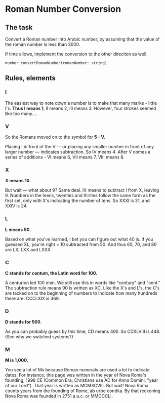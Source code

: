 # Roman Number Conversion

## The task

Convert a Roman number into Arabic number, by assuming that the value of the roman number is less than 3000.

If time allows, implement the conversion to the other direciton as well.

```
number convertRomanNumber(romanNumber: string)
```

## Rules, elements

### I

The easiest way to note down a number is to make that many marks - little I's. **Thus I means 1**, II means 2, III means 3. However, four strokes seemed like too many....

### V
So the Romans moved on to the symbol for **5 - V.**

Placing I in front of the V — or placing any smaller number in front of any larger number — indicates subtraction. So IV means 4. After V comes a series of additions - VI means 6, VII means 7, VIII means 8.

### X
**X means 10.**

But wait — what about 9? Same deal. IX means to subtract I from X, leaving 9. Numbers in the teens, twenties and thirties follow the same form as the first set, only with X's indicating the number of tens. So XXXI is 31, and XXIV is 24.

### L
**L means 50.**

Based on what you've learned, I bet you can figure out what 40 is. If you guessed XL, you're right = 10 subtracted from 50. And thus 60, 70, and 80 are LX, LXX and LXXX.

### C
**C stands for centum, the Latin word for 100.**

A centurion led 100 men. We still use this in words like "century" and "cent." The subtraction rule means 90 is written as XC. Like the X's and L's, the C's are tacked on to the beginning of numbers to indicate how many hundreds there are: CCCLXIX is 369.

### D
**D stands for 500.**

As you can probably guess by this time, CD means 400. So CDXLVIII is 448. (See why we switched systems?)

### M
**M is 1,000.**

You see a lot of Ms because Roman numerals are used a lot to indicate dates. For instance, this page was written in the year of Nova Roma's founding, 1998 CE (Common Era; Christians use AD for Anno Domini, "year of our Lord"). That year is written as MCMXCVIII. But wait! Nova Roma counts years from the founding of Rome, ab urbe condita. By that reckoning Nova Roma was founded in 2751 a.u.c. or MMDCCLI.


